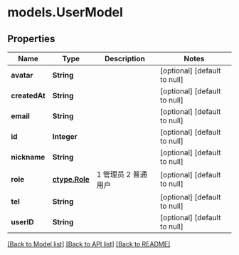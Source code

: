 # models.UserModel
## Properties

| Name | Type | Description | Notes |
|------------ | ------------- | ------------- | -------------|
| **avatar** | **String** |  | [optional] [default to null] |
| **createdAt** | **String** |  | [optional] [default to null] |
| **email** | **String** |  | [optional] [default to null] |
| **id** | **Integer** |  | [optional] [default to null] |
| **nickname** | **String** |  | [optional] [default to null] |
| **role** | [**ctype.Role**](ctype.Role.md) | 1 管理员 2 普通用户 | [optional] [default to null] |
| **tel** | **String** |  | [optional] [default to null] |
| **userID** | **String** |  | [optional] [default to null] |

[[Back to Model list]](../README.md#documentation-for-models) [[Back to API list]](../README.md#documentation-for-api-endpoints) [[Back to README]](../README.md)

